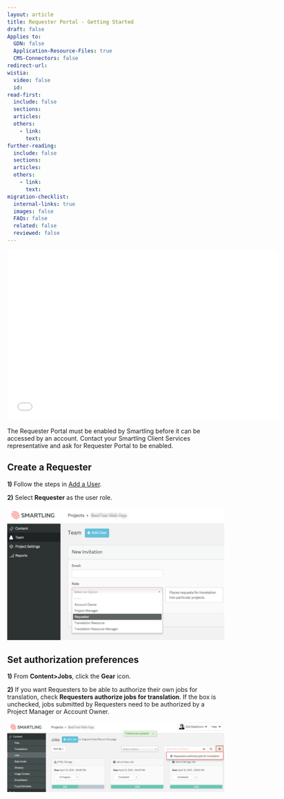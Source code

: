 ```yaml
---
layout: article
title: Requester Portal - Getting Started
draft: false
Applies to:
  GDN: false
  Application-Resource-Files: true
  CMS-Connectors: false
redirect-url:
wistia:
  video: false
  id:
read-first:
  include: false
  sections:
  articles:
  others:
    - link:
      text:
further-reading:
  include: false
  sections:
  articles:
  others:
    - link:
      text:
migration-checklist:
  internal-links: true
  images: false
  FAQs: false
  related: false
  reviewed: false
---
```



<iframe class="wistia_embed" src="//fast.wistia.net/embed/iframe/htxr7wcdar" name="wistia_embed" width="630" height="394" frameborder="0" scrolling="no" allowfullscreen=""></iframe>

The Requester Portal must be enabled by Smartling before it can be accessed by an account. Contact your Smartling Client Services representative and ask for Requester Portal to be enabled.

## Create a Requester

**1)** Follow the steps in [Add a User](/support/articles/add-and-manage-users-and-agencies/#add-a-user).

**2)** Select **Requester** as the user role.

![](/uploads/versions/requesterintro1---x----1778-1090x---.png)

## Set authorization preferences

**1)** From **Content&gt;Jobs**, click the **Gear** icon.

**2)** If you want Requesters to be able to authorize their own jobs for translation, check **Requesters authorize jobs for translation**. If the box is unchecked, jobs submitted by Requesters need to be authorized by a Project Manager or Account Owner.

![](/uploads/versions/requestrintro2---x----2450-800x---.png)